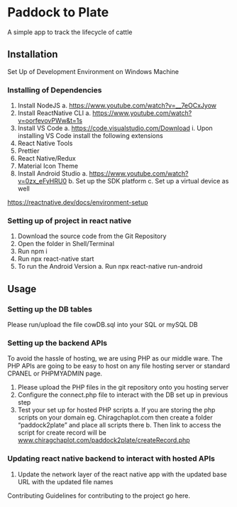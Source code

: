 # Paddock to Plate
A simple app to track the lifecycle of cattle

## Installation
Set Up of Development Environment on Windows Machine

### Installing of Dependencies

1.	Install NodeJS
a.	https://www.youtube.com/watch?v=__7eOCxJyow
2.	Install ReactNative CLI
a.	https://www.youtube.com/watch?v=oorfevovPWw&t=1s 
3.	Install VS Code
a.	https://code.visualstudio.com/Download
i.	Upon installing VS Code install the following extensions
1.	React Native Tools
2.	Prettier
3.	React Native/Redux
4.	Material Icon Theme
4.	Install Android Studio
a.	https://www.youtube.com/watch?v=0zx_eFyHRU0
b.	Set up the SDK platform
c.	Set up a virtual device as well

https://reactnative.dev/docs/environment-setup


### Setting up of project in react native
1.	Download the source code from the Git Repository
2.	Open the folder in Shell/Terminal
3.	Run npm i
4.	Run npx react-native start
5.	To run the Android Version
a.	Run npx react-native run-android

## Usage
### Setting up the DB tables

Please run/upload the file cowDB.sql into your SQL or mySQL DB

### Setting up the backend APIs

To avoid the hassle of hosting, we are using PHP as our middle ware. The PHP APIs are going to be easy to host on any file hosting server or standard CPANEL or PHPMYADMIN page. 

1.	Please upload the PHP files in the git repository onto you hosting server
2.	Configure the connect.php file to interact with the DB set up in previous step
3.	Test your set up for hosted PHP scripts
a.	If you are storing the php scripts on your domain eg. Chiragchaplot.com then create a folder “paddock2plate” and place all scripts there
b.	Then link to access the script for create record will be www.chiragchaplot.com/paddock2plate/createRecord.php

### Updating react native backend to interact with hosted APIs
1.	Update the network layer of the react native app with the updated base URL with the updated file names


Contributing
Guidelines for contributing to the project go here.
